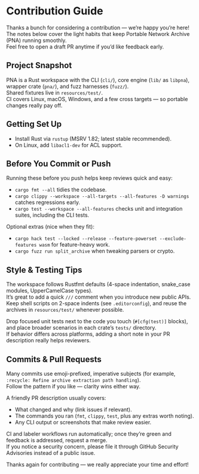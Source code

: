 # Contribution Guide

Thanks a bunch for considering a contribution — we’re happy you’re here!  
The notes below cover the light habits that keep Portable Network Archive (PNA) running smoothly.  
Feel free to open a draft PR anytime if you’d like feedback early.

## Project Snapshot
PNA is a Rust workspace with the CLI (`cli/`), core engine (`lib/` as `libpna`), wrapper crate (`pna/`), and fuzz harnesses (`fuzz/`).  
Shared fixtures live in `resources/test/`.  
CI covers Linux, macOS, Windows, and a few cross targets — so portable changes really pay off.

## Getting Set Up
- Install Rust via `rustup` (MSRV 1.82; latest stable recommended).
- On Linux, add `libacl1-dev` for ACL support.

## Before You Commit or Push
Running these before you push helps keep reviews quick and easy:
- `cargo fmt --all` tidies the codebase.
- `cargo clippy --workspace --all-targets --all-features -D warnings` catches regressions early.
- `cargo test --workspace --all-features` checks unit and integration suites, including the CLI tests.

Optional extras (nice when they fit):
- `cargo hack test --locked --release --feature-powerset --exclude-features wasm` for feature-heavy work.
- `cargo fuzz run split_archive` when tweaking parsers or crypto.

## Style & Testing Tips
The workspace follows Rustfmt defaults (4-space indentation, snake_case modules, UpperCamelCase types).  
It’s great to add a quick `///` comment when you introduce new public APIs.  
Keep shell scripts on 2-space indents (see `.editorconfig`), and reuse the archives in `resources/test/` whenever possible.

Drop focused unit tests next to the code you touch (`#[cfg(test)]` blocks), and place broader scenarios in each crate’s `tests/` directory.  
If behavior differs across platforms, adding a short note in your PR description really helps reviewers.

## Commits & Pull Requests
Many commits use emoji-prefixed, imperative subjects (for example, `:recycle: Refine archive extraction path handling`).  
Follow the pattern if you like — clarity wins either way.

A friendly PR description usually covers:
- What changed and why (link issues if relevant).
- The commands you ran (`fmt`, `clippy`, `test`, plus any extras worth noting).
- Any CLI output or screenshots that make review easier.

CI and labeler workflows run automatically; once they’re green and feedback is addressed, request a merge.  
If you notice a security concern, please file it through GitHub Security Advisories instead of a public issue.

Thanks again for contributing — we really appreciate your time and effort!
